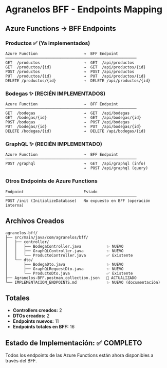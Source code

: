 # Agranelos BFF - Endpoints Mapping

## Azure Functions → BFF Endpoints

### Productos ✅ (Ya implementados)
```
Azure Function                    →  BFF Endpoint
─────────────────────────────────────────────────────────
GET  /productos                   →  GET  /api/productos
GET  /productos/{id}              →  GET  /api/productos/{id}
POST /productos                   →  POST /api/productos
PUT  /productos/{id}              →  PUT  /api/productos/{id}
DELETE /productos/{id}            →  DELETE /api/productos/{id}
```

### Bodegas ✨ (RECIÉN IMPLEMENTADOS)
```
Azure Function                    →  BFF Endpoint
─────────────────────────────────────────────────────────
GET  /bodegas                     →  GET  /api/bodegas
GET  /bodegas/{id}                →  GET  /api/bodegas/{id}
POST /bodegas                     →  POST /api/bodegas
PUT  /bodegas/{id}                →  PUT  /api/bodegas/{id}
DELETE /bodegas/{id}              →  DELETE /api/bodegas/{id}
```

### GraphQL ✨ (RECIÉN IMPLEMENTADO)
```
Azure Function                    →  BFF Endpoint
─────────────────────────────────────────────────────────
POST /graphql                     →  GET  /api/graphql (info)
                                  →  POST /api/graphql (query)
```

### Otros Endpoints de Azure Functions
```
Endpoint                          Estado
─────────────────────────────────────────────────────────
POST /init (InitializeDatabase)   No expuesto en BFF (operación interna)
```

## Archivos Creados

```
agranelos-bff/
├── src/main/java/com/agranelos/bff/
│   ├── controller/
│   │   ├── BodegaController.java           ✨ NUEVO
│   │   ├── GraphQLController.java          ✨ NUEVO
│   │   └── ProductoController.java         ✅ Existente
│   └── dto/
│       ├── BodegaDto.java                  ✨ NUEVO
│       ├── GraphQLRequestDto.java          ✨ NUEVO
│       └── ProductoDto.java                ✅ Existente
├── Agranelos-BFF.postman_collection.json   🔄 ACTUALIZADO
└── IMPLEMENTACION_ENDPOINTS.md             ✨ NUEVO (documentación)
```

## Totales

- **Controllers creados:** 2
- **DTOs creados:** 2
- **Endpoints nuevos:** 11
- **Endpoints totales en BFF:** 16

## Estado de Implementación: ✅ COMPLETO

Todos los endpoints de las Azure Functions están ahora disponibles a través del BFF.
